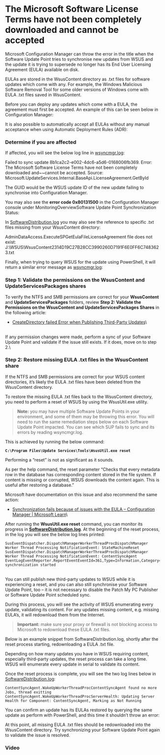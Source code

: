 # The Microsoft Software License Terms have not been completely downloaded and cannot be accepted

Microsoft Configuration Manager can throw the error in the title when the Software Update Point tries to synchronise new updates from WSUS and the update it is trying to supersede no longer has its End User Licensing Agreement (EULA) available on disk.

EULAs are stored in the WsusContent directory as .txt files for software updates which come with any. For example, the Windows Malicious Software Removal Tool for some older versions of Windows come with EULA .txt files saved in WsusContent.

Before you can deploy any updates which come with a EULA, the agreement must first be accepted. An example of this can be seen below in Configuration Manager:

It is also possible to automatically accept all EULAs without any manual acceptance when using Automatic Deployment Rules (ADR):

### Determine if you are affected <a href="#h-determine-if-you-are-affected" id="h-determine-if-you-are-affected"></a>

If affected, you will see the below log line in [wsyncmgr.log](https://patchmypc.com/collecting-log-files-for-patch-my-pc-support#publishing-service-logs):

Failed to sync update 8b1ca2c2-e002-4dc6-a5d6-0168006fb369. Error: The Microsoft Software License Terms have not been completely downloaded and\~\~cannot be accepted. Source: Microsoft.UpdateServices.Internal.BaseApi.LicenseAgreement.GetById

The GUID would be the WSUS update ID of the new update failing to synchronise into Configuration Manager.

You may also see the **error code 0x80131500** in the Configuration Manager console under MonitoringOverviewSoftware Update Point Synchronization Status:

In [SoftwareDistribution.log](https://patchmypc.com/collecting-log-files-for-patch-my-pc-support#publishing-service-logs) you may also see the reference to specific .txt files missing from your WsusContent directory:

&#x20;

&#x20;AdminDataAccess.ExecuteSPGetEulaFileLicenseAgreement file does not exist: J:\WSUS\WsusContent2314D19C27B28CC3990260D7191F6E0FF6C7483623.txt

Finally, when trying to query WSUS for the update using PowerShell, it will return a similar error message as [wsyncmgr.log](https://patchmypc.com/collecting-log-files-for-patch-my-pc-support#publishing-service-logs):

### Step 1: Validate the permissions on the WsusContent and UpdateServicesPackages shares <a href="#h-step-1-validate-the-permissions-on-the-wsuscontent-and-updateservicespackages-shares" id="h-step-1-validate-the-permissions-on-the-wsuscontent-and-updateservicespackages-shares"></a>

To verify the NTFS and SMB permissions are correct for your **WsusContent** and **UpdateServicesPackages** folders, review **Step 2: Validate the Permissions on the WsusContent and UpdateServicesPackages Shares** in the following article:

&#x20;

* [CreateDirectory failed Error when Publishing Third-Party Updates](https://patchmypc.com/an-error-occurred-while-publishing-an-update-to-wsus-createdirectory-failed)\


\
If any permission changes were made, perform a sync of your Software Update Point and validate if the issue still exists. If it does, move on to step 2.\


### Step 2: Restore missing EULA .txt files in the WsusContent share <a href="#h-step-2-restore-missing-eula-txt-files-in-the-wsuscontent-share" id="h-step-2-restore-missing-eula-txt-files-in-the-wsuscontent-share"></a>

If the NTFS and SMB permissions are correct for your WSUS content directories, it’s likely the EULA .txt files have been deleted from the WsusContent directory.

To restore the missing EULA .txt files back to the WsusContent directory, you need to perform a reset of WSUS by using the WsusUtil.exe utility.

> **Note:** you may have multiple Software Update Points in your environment, and some of them may be throwing this error. You will need to run the same remediation steps below on each Software Update Point impacted. You can see which SUP fails to sync and its errors by reading wsyncmgr.log.

This is achieved by running the below command:

<pre><code><strong>C:\Program Files\Update Services\Tools\WsusUtil.exe reset
</strong></code></pre>

Performing a “reset” is not as significant as it sounds.

As per the help command, the reset parameter “Checks that every metadata row in the database has corresponding content stored in the file system. If content is missing or corrupted, WSUS downloads the content again. This is useful after restoring a database.”

Microsoft have documentation on this issue and also recommend the same action:

* [Synchronization fails because of issues with the EULA – Configuration Manager | Microsoft Learn](https://learn.microsoft.com/en-us/troubleshoot/mem/configmgr/update-management/troubleshoot-software-update-synchronization#synchronization-fails-because-of-issues-with-the-eula)\


After running the **WsusUtil.exe reset** command, you can monitor its progress in [**SoftwareDistribution.log**](https://patchmypc.com/collecting-log-files-for-patch-my-pc-support#publishing-service-logs). At the beginning of the reset process, in the log you will see the below log lines printed:

```
SusEventDispatcher.DispatchManagerWorkerThreadProcDispatchManager Worker Thread Processing NotificationEvent: StateMachineReset
SusEventDispatcher.DispatchManagerWorkerThreadProcDispatchManager Worker Thread Processing NotificationEvent: ContentSyncAgent
EventLogEventReporter.ReportEventEventId=361,Type=Information,Category=Synchronization,Message=Content synchronization started
```

\
You can still publish new third-party updates to WSUS while it is experiencing a reset, and you can also still synchronise your Software Update Point, too – it is not necessary to disable the Patch My PC Publisher or Software Update Point scheduled sync.

During this process, you will see the activity of WSUS enumerating every update, validating its content. For any updates missing content, e.g. missing EULA’s, it will redownload them from the Internet.

> **Important:** make sure your proxy or firewall is not blocking access to Microsoft to redownload these EULA .txt files.

Below is an example snippet from SoftwareDistribution.log, shortly after the reset process starting, redownloading a EULA .txt file.

Depending on how many updates you have in WSUS requiring content, especially third-party updates, the reset process can take a long time. WSUS will enumerate every update in serial to validate its content.

Once the reset process is complete, you will see the two log lines below in [SoftwareDistribution.log](https://patchmypc.com/collecting-log-files-for-patch-my-pc-support#publishing-service-logs):

```
ContentSyncAgent.WakeUpWorkerThreadProcContentSyncAgent found no more Jobs, thread exitting
ContentSyncAgent.WakeUpWorkerThreadProcServerHealth: Updating Server Health for Component: ContentSyncAgent, Marking as Not Running
```

You can confirm an update has its EULAs restored by querying the same update as perform with PowerShell, and this time it shouldn’t throw an error:

At this point, all missing EULA .txt files should be redownloaded into the WsusContent directory. Try synchronizing your Software Update Point again to validate the issue is resolved.

### Video <a href="#h-video" id="h-video"></a>
